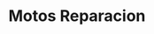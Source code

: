 ---
title: "Motos Reparacion"
url: /el-progreso/motos-reparacion-4-calle-se/
shop: reparación de automóviles
---